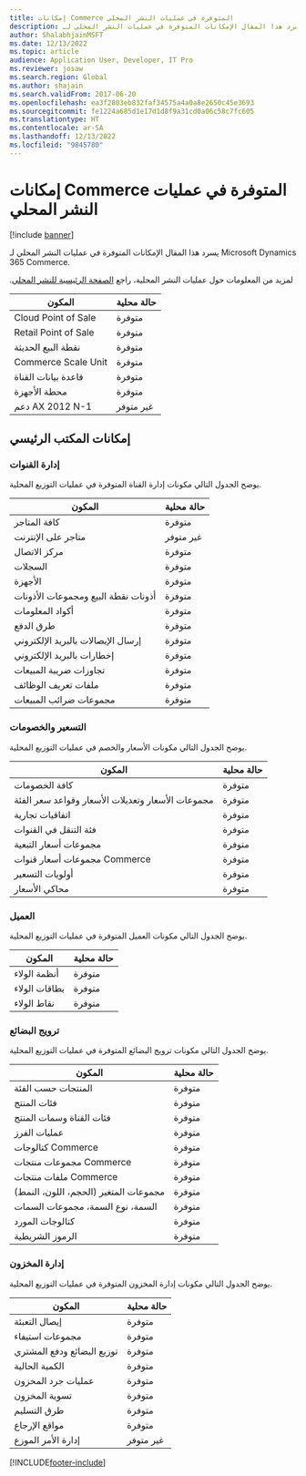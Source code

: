 ```yaml
---
title: إمكانات Commerce المتوفرة في عمليات النشر المحلي
description: يسرد هذا المقال الإمكانات المتوفرة في عمليات النشر المحلي لـ Microsoft Dynamics 365 Commerce.
author: ShalabhjainMSFT
ms.date: 12/13/2022
ms.topic: article
audience: Application User, Developer, IT Pro
ms.reviewer: josaw
ms.search.region: Global
ms.author: shajain
ms.search.validFrom: 2017-06-20
ms.openlocfilehash: ea3f2803eb832faf34575a4a0a8e2650c45e3693
ms.sourcegitcommit: fe1224a685d1e17d1d8f9a31cd0a06c58c7fc605
ms.translationtype: HT
ms.contentlocale: ar-SA
ms.lasthandoff: 12/13/2022
ms.locfileid: "9845780"
---
```

# <a name="commerce-capabilities-that-are-available-in-on-premises-deployments"></a>إمكانات Commerce المتوفرة في عمليات النشر المحلي

[!include [banner](includes/banner.md)]

يسرد هذا المقال الإمكانات المتوفرة في عمليات النشر المحلي لـ Microsoft Dynamics 365 Commerce.

لمزيد من المعلومات حول عمليات النشر المحلية، راجع [‏‫الصفحة الرئيسية للنشر المحلي](../fin-ops-core/dev-itpro/deployment/on-premises-deployment-landing-page.md).

| المكون            | حالة محلية |
| -------------------- | ------------------ |
| Cloud Point of Sale  | متوفر‬ة          |
| Retail Point of Sale | متوفر‬ة          |
| نقطة البيع الحديثة | متوفر‬ة          |
| Commerce Scale Unit  | متوفر‬ة          |
| قاعدة بيانات القناة     | متوفر‬ة          |
| ‏محطة الأجهزة     | متوفر‬ة          |
| دعم AX 2012 N-1  | غير متوفر      |

## <a name="head-office-capability"></a>إمكانات المكتب الرئيسي

### <a name="channel-management"></a>إدارة القنوات

يوضح الجدول التالي مكونات إدارة القناة المتوفرة في عمليات التوزيع المحلية.

| المكون                             | حالة محلية |
|---------------------------------------|--------------------|
| كافة المتاجر                            | متوفر‬ة          |
| متاجر على الإنترنت                         | غير متوفر      |
| مركز الاتصال                           | متوفر‬ة          |
| السجلات                             | متوفر‬ة          |
| الأجهزة                               | متوفر‬ة          |
| أذونات نقطة البيع ومجموعات الأذونات | متوفر‬ة          |
| أكواد المعلومات                            | متوفر‬ة          |
| طرق الدفع                       | متوفر‬ة          |
| إرسال الإيصالات بالبريد الإلكتروني                        | متوفر‬ة          |
| إخطارات بالبريد الإلكتروني                   | متوفر‬ة          |
| تجاوزات ضريبة المبيعات                   | متوفر‬ة          |
| ملفات تعريف الوظائف                | متوفر‬ة          |
| مجموعات ضرائب المبيعات                      | متوفر‬ة          |

### <a name="pricing-and-discounts"></a>التسعير والخصومات

يوضح الجدول التالي مكونات الأسعار والخصم في عمليات التوزيع المحلية.

| المكون                                             | حالة محلية |
|-------------------------------------------------------|--------------------|
| كافة الخصومات                                         | متوفر‬ة          |
| مجموعات الأسعار وتعديلات الأسعار وقواعد سعر الفئة | متوفر‬ة          |
| اتفاقيات تجارية                                      | متوفر‬ة          |
| فئة التنقل في القنوات                           | متوفر‬ة          |
| مجموعات أسعار التبعية                              | متوفر‬ة          |
| مجموعات أسعار قنوات Commerce                         | متوفر‬ة          |
| أولويات التسعير                                    | متوفر‬ة          |
| محاكي الأسعار                                       | متوفر‬ة          |

### <a name="customer"></a>العميل

يوضح الجدول التالي مكونات العميل المتوفرة في عمليات التوزيع المحلية.

| المكون       | حالة محلية |
|-----------------|--------------------|
| أنظمة الولاء | متوفر‬ة          |
| بطاقات الولاء   | متوفر‬ة          |
| نقاط الولاء  | متوفر‬ة          |

### <a name="merchandising"></a>ترويج البضائع

يوضح الجدول التالي مكونات ترويج البضائع المتوفرة في عمليات التوزيع المحلية.

| المكون                                   | حالة محلية |
|---------------------------------------------|--------------------|
| المنتجات حسب الفئة                        | متوفر‬ة          |
| فئات المنتج                          | متوفر‬ة          |
| فئات القناة وسمات المنتج   | متوفر‬ة          |
| عمليات الفرز                                 | متوفر‬ة          |
| كتالوجات Commerce                           | متوفر‬ة          |
| مجموعات منتجات Commerce                       | متوفر‬ة          |
| ملفات منتجات Commerce                      | متوفر‬ة          |
| مجموعات المتغير (الحجم، اللون، النمط)         | متوفر‬ة          |
| السمة، نوع السمة، مجموعات السمات | متوفر‬ة          |
| كتالوجات المورد                             | متوفر‬ة          |
| الرموز الشريطية                                   | متوفر‬ة          |

### <a name="inventory-management"></a>إدارة المخزون

يوضح الجدول التالي مكونات إدارة المخزون المتوفرة في عمليات التوزيع المحلية.

| المكون                      | حالة محلية |
|--------------------------------|--------------------|
| إيصال التعبئة                   | متوفر‬ة          |
| مجموعات استيفاء              | متوفر‬ة          |
| توزيع البضائع ودفع المشتري‬ | متوفر‬ة          |
| الكمية الحالية                    | متوفر‬ة          |
| عمليات جرد المخزون                   | متوفر‬ة          |
| تسوية المخزون           | متوفر‬ة          |
| طرق التسليم             | متوفر‬ة          |
| مواقع الإرجاع               | متوفر‬ة          |
| إدارة الأمر الموزع   | غير متوفر      |


[!INCLUDE[footer-include](../includes/footer-banner.md)]

